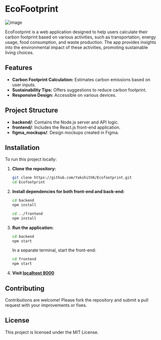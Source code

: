 # EcoFootprint

![image](https://github.com/user-attachments/assets/347be299-be90-4e1f-9839-abdd8ce06e98)

EcoFootprint is a web application designed to help users calculate their carbon footprint based on various activities, such as transportation, energy usage, food consumption, and waste production. The app provides insights into the environmental impact of these activities, promoting sustainable living choices.

## Features

- **Carbon Footprint Calculation:** Estimates carbon emissions based on user inputs.
- **Sustainability Tips:** Offers suggestions to reduce carbon footprint.
- **Responsive Design:** Accessible on various devices.

## Project Structure

- **backend/**: Contains the Node.js server and API logic.
- **frontend/**: Includes the React.js front-end application.
- **figma_mockups/**: Design mockups created in Figma.

## Installation

To run this project locally:

1. **Clone the repository:**
   ```bash
   git clone https://github.com/YakshithK/Ecofootprint.git
   cd Ecofootprint
   ```

2. **Install dependencies for both front-end and back-end:**
   ```bash
   cd backend
   npm install

   cd ../frontend
   npm install
   ```

3. **Run the application:**
   ```bash
   cd backend
   npm start
   ```

   In a separate terminal, start the front-end:
   ```bash
   cd frontend
   npm start
   ```
4. **Visit [localhost 8000](http://localhost:8000/)**

## Contributing

Contributions are welcome! Please fork the repository and submit a pull request with your improvements or fixes.

## License

This project is licensed under the MIT License.
